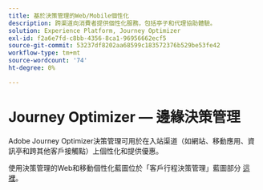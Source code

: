 ```yaml
---
title: 基於決策管理的Web/Mobile個性化
description: 跨渠道向消費者提供個性化服務，包括亭子和代理協助體驗。
solution: Experience Platform, Journey Optimizer
exl-id: f2a6e7fd-c8bb-4356-8ca1-96956662ecf5
source-git-commit: 53237df8202aa68599c183572376b529be53fe42
workflow-type: tm+mt
source-wordcount: '74'
ht-degree: 0%

---
```


# Journey Optimizer — 邊緣決策管理

Adobe Journey Optimizer決策管理可用於在入站渠道（如網站、移動應用、資訊亭和跨其他客戶接觸點）上個性化和提供優惠。

使用決策管理的Web和移動個性化藍圖位於「客戶行程決策管理」藍圖部分 [這裡](../customer-journeys/decision_management/decision-management-edge.md)。
